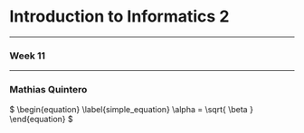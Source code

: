 # Introduction to Informatics 2
---
### Week 11
---
### Mathias Quintero

$
\begin{equation}
  \label{simple_equation}
  \alpha = \sqrt{ \beta }
\end{equation}
$
